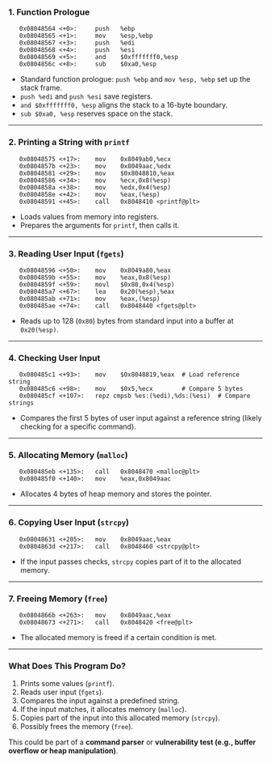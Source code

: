 
### **1. Function Prologue**
```assembly
   0x08048564 <+0>:     push   %ebp
   0x08048565 <+1>:     mov    %esp,%ebp
   0x08048567 <+3>:     push   %edi
   0x08048568 <+4>:     push   %esi
   0x08048569 <+5>:     and    $0xfffffff0,%esp
   0x0804856c <+8>:     sub    $0xa0,%esp
```
- Standard function prologue: `push %ebp` and `mov %esp, %ebp` set up the stack frame.
- `push %edi` and `push %esi` save registers.
- `and $0xfffffff0, %esp` aligns the stack to a 16-byte boundary.
- `sub $0xa0, %esp` reserves space on the stack.

---

### **2. Printing a String with `printf`**
```assembly
   0x08048575 <+17>:    mov    0x8049ab0,%ecx
   0x0804857b <+23>:    mov    0x8049aac,%edx
   0x08048581 <+29>:    mov    $0x8048810,%eax
   0x08048586 <+34>:    mov    %ecx,0x8(%esp)
   0x0804858a <+38>:    mov    %edx,0x4(%esp)
   0x0804858e <+42>:    mov    %eax,(%esp)
   0x08048591 <+45>:    call   0x8048410 <printf@plt>
```
- Loads values from memory into registers.
- Prepares the arguments for `printf`, then calls it.

---

### **3. Reading User Input (`fgets`)**
```assembly
   0x08048596 <+50>:    mov    0x8049a80,%eax
   0x0804859b <+55>:    mov    %eax,0x8(%esp)
   0x0804859f <+59>:    movl   $0x80,0x4(%esp)
   0x080485a7 <+67>:    lea    0x20(%esp),%eax
   0x080485ab <+71>:    mov    %eax,(%esp)
   0x080485ae <+74>:    call   0x8048440 <fgets@plt>
```
- Reads up to 128 (`0x80`) bytes from standard input into a buffer at `0x20(%esp)`.

---

### **4. Checking User Input**
```assembly
   0x080485c1 <+93>:    mov    $0x8048819,%eax  # Load reference string
   0x080485c6 <+98>:    mov    $0x5,%ecx        # Compare 5 bytes
   0x080485cf <+107>:   repz cmpsb %es:(%edi),%ds:(%esi)  # Compare strings
```
- Compares the first 5 bytes of user input against a reference string (likely checking for a specific command).

---

### **5. Allocating Memory (`malloc`)**
```assembly
   0x080485eb <+135>:   call   0x8048470 <malloc@plt>
   0x080485f0 <+140>:   mov    %eax,0x8049aac
```
- Allocates 4 bytes of heap memory and stores the pointer.

---

### **6. Copying User Input (`strcpy`)**
```assembly
   0x08048631 <+205>:   mov    0x8049aac,%eax
   0x0804863d <+217>:   call   0x8048460 <strcpy@plt>
```
- If the input passes checks, `strcpy` copies part of it to the allocated memory.

---

### **7. Freeing Memory (`free`)**
```assembly
   0x0804866b <+263>:   mov    0x8049aac,%eax
   0x08048673 <+271>:   call   0x8048420 <free@plt>
```
- The allocated memory is freed if a certain condition is met.

---

### **What Does This Program Do?**
1. Prints some values (`printf`).
2. Reads user input (`fgets`).
3. Compares the input against a predefined string.
4. If the input matches, it allocates memory (`malloc`).
5. Copies part of the input into this allocated memory (`strcpy`).
6. Possibly frees the memory (`free`).

This could be part of a **command parser** or **vulnerability test (e.g., buffer overflow or heap manipulation)**.

